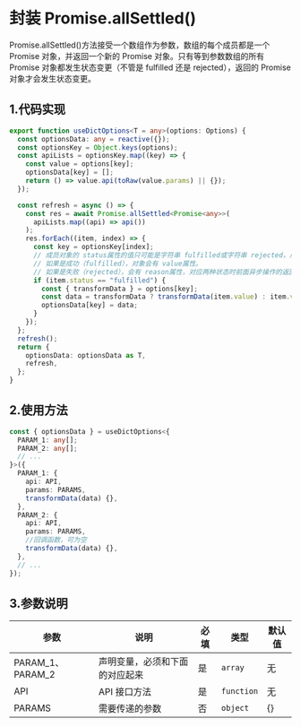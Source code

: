 # 封装 Promise.allSettled()

Promise.allSettled()方法接受一个数组作为参数，数组的每个成员都是一个 Promise 对象，并返回一个新的 Promise 对象。只有等到参数数组的所有 Promise 对象都发生状态变更（不管是 fulfilled 还是 rejected），返回的 Promise 对象才会发生状态变更。

## 1.代码实现

```ts
export function useDictOptions<T = any>(options: Options) {
  const optionsData: any = reactive({});
  const optionsKey = Object.keys(options);
  const apiLists = optionsKey.map((key) => {
    const value = options[key];
    optionsData[key] = [];
    return () => value.api(toRaw(value.params) || {});
  });

  const refresh = async () => {
    const res = await Promise.allSettled<Promise<any>>(
      apiLists.map((api) => api())
    );
    res.forEach((item, index) => {
      const key = optionsKey[index];
      // 成员对象的 status属性的值只可能是字符串 fulfilled或字符串 rejected，用来区分异步操作是成功还是失败。
      // 如果是成功（fulfilled），对象会有 value属性。
      // 如果是失败（rejected），会有 reason属性，对应两种状态时前面异步操作的返回值。
      if (item.status == "fulfilled") {
        const { transformData } = options[key];
        const data = transformData ? transformData(item.value) : item.value;
        optionsData[key] = data;
      }
    });
  };
  refresh();
  return {
    optionsData: optionsData as T,
    refresh,
  };
}
```

## 2.使用方法

```ts
const { optionsData } = useDictOptions<{
  PARAM_1: any[];
  PARAM_2: any[];
  // ...
}>({
  PARAM_1: {
    api: API,
    params: PARAMS,
    transformData(data) {},
  },
  PARAM_2: {
    api: API,
    params: PARAMS,
    //回调函数，可为空
    transformData(data) {},
  },
  // ...
});
```

## 3.参数说明

| 参数             | 说明                           | 必填 | 类型       | 默认值 |
| ---------------- | ------------------------------ | ---- | ---------- | ------ |
| PARAM_1、PARAM_2 | 声明变量，必须和下面的对应起来 | 是   | `array`    | 无     |
| API              | API 接口方法                   | 是   | `function` | 无     |
| PARAMS           | 需要传递的参数                 | 否   | `object`   | {}     |

